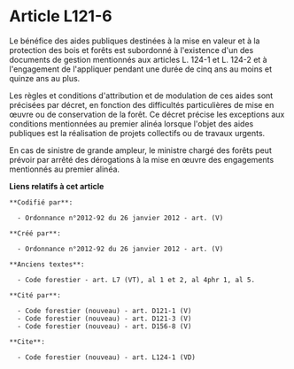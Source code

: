 # Article L121-6

Le bénéfice des aides publiques destinées à la mise en valeur et à la protection des bois et forêts est subordonné à
l'existence d'un des documents de gestion mentionnés aux articles L. 124-1 et L. 124-2 et à l'engagement de l'appliquer
pendant une durée de cinq ans au moins et quinze ans au plus.

Les règles et conditions d'attribution et de modulation de ces aides sont précisées par décret, en fonction des difficultés
particulières de mise en œuvre ou de conservation de la forêt. Ce décret précise les exceptions aux conditions mentionnées au
premier alinéa lorsque l'objet des aides publiques est la réalisation de projets collectifs ou de travaux urgents.

En cas de sinistre de grande ampleur, le ministre chargé des forêts peut prévoir par arrêté des dérogations à la mise en
œuvre des engagements mentionnés au premier alinéa.

**Liens relatifs à cet article**

	**Codifié par**:

	  - Ordonnance n°2012-92 du 26 janvier 2012 - art. (V)

	**Créé par**:

	  - Ordonnance n°2012-92 du 26 janvier 2012 - art. (V)

	**Anciens textes**:

	  - Code forestier - art. L7 (VT), al 1 et 2, al 4phr 1, al 5.

	**Cité par**:

	  - Code forestier (nouveau) - art. D121-1 (V)
	  - Code forestier (nouveau) - art. D121-3 (V)
	  - Code forestier (nouveau) - art. D156-8 (V)

	**Cite**:

	  - Code forestier (nouveau) - art. L124-1 (VD)
